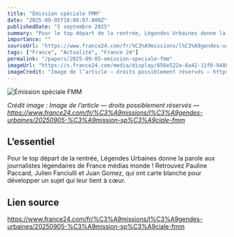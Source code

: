 ```yaml
---
title: "Émission spéciale FMM"
date: "2025-09-05T18:00:07.000Z"
publishedDate: "5 septembre 2025"
summary: "Pour le top départ de la rentrée, Légendes Urbaines donne la parole aux journalistes légendaires de France médias monde ! Retrouvez Pauline Paccard, Julien Fanciulli et Juan Gomez, qui ont carte blanche pour développer un sujet qui leur tient à cœur."
importance: ""
sourceUrl: "https://www.france24.com/fr/%C3%A9missions/l%C3%A9gendes-urbaines/20250905-%C3%A9mission-sp%C3%A9ciale-fmm"
tags: ["France", "Actualité", "France 24"]
permalink: "/papers/2025-09-05-emission-speciale-fmm"
imageUrl: "https://s.france24.com/media/display/656e522a-8a42-11f0-9488-005056bf30b7/w:1280/p:16x9/MINIATURE-YOUTUBE-TEST-V2.jpg"
imageCredit: "Image de l’article — droits possiblement réservés — https://www.france24.com/fr/%C3%A9missions/l%C3%A9gendes-urbaines/20250905-%C3%A9mission-sp%C3%A9ciale-fmm"
---
```


![Émission spéciale FMM](https://s.france24.com/media/display/656e522a-8a42-11f0-9488-005056bf30b7/w:1280/p:16x9/MINIATURE-YOUTUBE-TEST-V2.jpg)

*Crédit image : Image de l’article — droits possiblement réservés — https://www.france24.com/fr/%C3%A9missions/l%C3%A9gendes-urbaines/20250905-%C3%A9mission-sp%C3%A9ciale-fmm*

## L’essentiel

Pour le top départ de la rentrée, Légendes Urbaines donne la parole aux journalistes légendaires de France médias monde ! Retrouvez Pauline Paccard, Julien Fanciulli et Juan Gomez, qui ont carte blanche pour développer un sujet qui leur tient à cœur.

## Lien source

https://www.france24.com/fr/%C3%A9missions/l%C3%A9gendes-urbaines/20250905-%C3%A9mission-sp%C3%A9ciale-fmm
